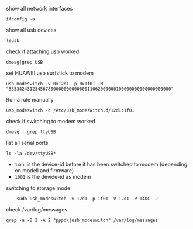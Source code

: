 show all network interfaces

	ifconfig -a
	
show all usb devices

	lsusb
	
check if attaching usb worked

	dmesg|grep USB
	
set HUAWEI usb surfstick to modem	
	
	usb_modeswitch -v 0x12d1 -p 0x1f01 -M "55534243123456780000000000000011062000000100000000000000000000"
	
Run a rule manually
 
 	usb_modeswitch -c /etc/usb_modeswitch.d/12d1:1f01
 	
check if switching to modem worked

	dmesg | grep ttyUSB
	
list all serial ports

	ls -la /dev/ttyUSB*
	
* ```14dc``` is the device-id before it has been switched to modem (depending on modell and firmware)
* ```1001``` is the devide-id as modem

switching to storage mode

		sudo usb_modeswitch -v 12d1 -p 1f01 -V 12d1 -P 14DC -J 
		
		
check /var/log/messages

	grep -a -B 2 -A 2 "pppd\|usb_modeswitch" /var/log/messages
	

